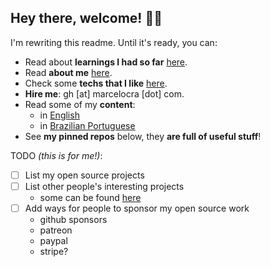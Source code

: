 ## Hey there, welcome! 👋🏽

I'm rewriting this readme. Until it's ready, you can:

- Read about **learnings I had so far** [here](https://bit.ly/40PVYPg).
- Read **about me** [here](https://bit.ly/40PMqDO).
- Check some **techs that I like** [here](./references.md).
- **Hire me**: gh [at] marcelocra [dot] com.
- Read some of my **content**:
  - in [English](https://bit.ly/4mp4rCK)
  - in [Brazilian Portuguese](https://marcelocra.dev/blog)
- See **my pinned repos** below, they **are full of useful stuff**!

TODO _(this is for me!)_:

- [ ] List my open source projects
- [ ] List other people's interesting projects
  - some can be found [here](./references.md)
- [ ] Add ways for people to sponsor my open source work
  - github sponsors
  - patreon
  - paypal
  - stripe?
